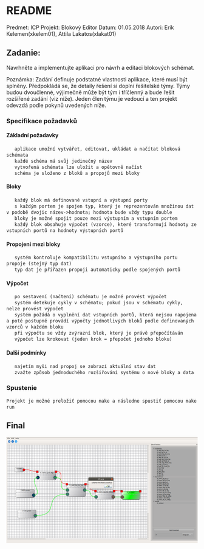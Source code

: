 # README


Predmet: ICP
Projekt: Blokový Editor
Datum: 01.05.2018
Autori: Erik Kelemen(xkelem01), Attila Lakatos(xlakat01)

## Zadanie:
Navrhněte a implementujte aplikaci pro návrh a editaci blokových schémat.

Poznámka: Zadání definuje podstatné vlastnosti aplikace, které musí být splněny. Předpokládá se, že detaily řešení si doplní řešitelské týmy.
Týmy budou dvoučlenné, výjimečně může být tým i tříčlenný a bude řešit rozšířené zadání (viz níže). Jeden člen týmu je vedoucí a ten projekt odevzdá podle pokynů uvedených níže.

### Specifikace požadavků

#### Základní požadavky
       aplikace umožní vytvářet, editovat, ukládat a načítat bloková schémata
       každé schéma má svůj jedinečný název
       vytvořená schémata lze uložit a opětovně načíst
       schéma je složeno z bloků a propojů mezi bloky
#### Bloky
       každý blok má definované vstupní a výstupní porty
       s každým portem je spojen typ, který je reprezentován množinou dat v podobě dvojic název->hodnota; hodnota bude vždy typu double
       bloky je možné spojit pouze mezi výstupním a vstupním portem
       každý blok obsahuje výpočet (vzorce), které transformují hodnoty ze vstupních portů na hodnoty výstupních portů
#### Propojení mezi bloky
       systém kontroluje kompatibilitu vstupního a výstupního portu propoje (stejný typ dat)
       typ dat je přiřazen propoji automaticky podle spojených portů
#### Výpočet
       po sestavení (načtení) schématu je možné provést výpočet
       systém detekuje cykly v schématu; pokud jsou v schématu cykly, nelze provést výpočet
       systém požádá o vyplnění dat vstupních portů, která nejsou napojena a poté postupně provádí výpočty jednotlivých bloků podle definovaných vzorců v každém bloku
       při výpočtu se vždy zvýrazní blok, který je právě přepočítáván
       výpočet lze krokovat (jeden krok = přepočet jednoho bloku)
#### Další podmínky
       najetím myši nad propoj se zobrazí aktuální stav dat
       zvažte způsob jednoduchého rozšiřování systému o nové bloky a data

### Spustenie
    Projekt je možné preložiť pomocou make a následne spustiť pomocou make run

## Final

![Final](https://github.com/Ekelem/ICP_BlockEditor_2018/blob/master/doc/example.png)
